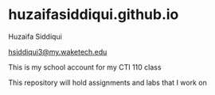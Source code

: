 # huzaifasiddiqui.github.io

Huzaifa Siddiqui

hsiddiqui3@my.waketech.edu

This is my school account for my CTI 110 class

This repository will hold assignments and labs that I work on